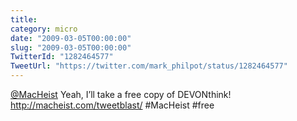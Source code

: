 ```yaml
---
title: 
category: micro
date: "2009-03-05T00:00:00"
slug: "2009-03-05T00:00:00"
TwitterId: "1282464577"
TweetUrl: "https://twitter.com/mark_philpot/status/1282464577"
---
```


[@MacHeist](https://twitter.com/MacHeist) Yeah, I’ll take a free copy of
DEVONthink! http://macheist.com/tweetblast/ #MacHeist #free
